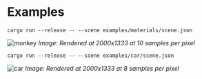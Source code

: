 # Examples

`cargo run --release -- --scene examples/materials/scene.json`

![monkey](https://i.imgur.com/5TB4TqH.jpeg)
*Image: Rendered at 2000x1333 at 10 samples per pixel*

`cargo run --release -- --scene examples/car/scene.json`

![car](https://i.imgur.com/xz2vnEw.jpeg)
*Image: Rendered at 2000x1333 at 8 samples per pixel*
